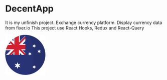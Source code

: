 # DecentApp

It is my unfinish project. 
Exchange currency platform. Display currency data from fixer.io
This project use React Hooks, Redux and React-Query


![alt text](https://github.com/NicholasAggerLui/DecentApp/blob/main/assets/ausFlag.png)

